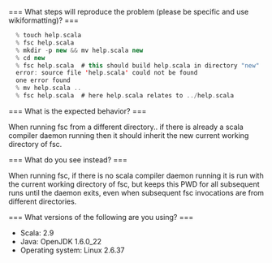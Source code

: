 === What steps will reproduce the problem (please be specific and use wikiformatting)? ===
```scala
  % touch help.scala
  % fsc help.scala
  % mkdir -p new && mv help.scala new
  % cd new
  % fsc help.scala  # this should build help.scala in directory "new" 
  error: source file 'help.scala' could not be found
  one error found
  % mv help.scala ..
  % fsc help.scala  # here help.scala relates to ../help.scala
```



=== What is the expected behavior? ===

When running fsc from a different directory.. if there is already a scala compiler daemon running then it should inherit the new current working directory of fsc.

=== What do you see instead? ===

When running fsc, if there is no scala compiler daemon running it is run with the current working directory of fsc, but keeps this PWD for all subsequent runs until the daemon exits, even when subsequent fsc invocations are from different directories.

=== What versions of the following are you using? ===
  - Scala: 2.9
  - Java: OpenJDK 1.6.0_22
  - Operating system:  Linux 2.6.37
